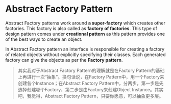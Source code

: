 # Abstract Factory Pattern

Abstract Factory patterns work around **a super-factory** which creates other factories. This factory is also called as **factory of factories**. This type of design pattern comes under **creational pattern** as this pattern provides one of the best ways to create an object.

In Abstract Factory pattern an interface is responsible for creating a factory of related objects without explicitly specifying their classes. Each generated factory can give the objects as per the **Factory pattern**.

> 其实我对于Abstract Factory Pattern的理解就是在Factory Pattern的基础上再进行一次“抽象”。换句话说，在Factory Pattern中，用一个Factory来创建各个Instance；在Abstract Factory Pattern中，分两步，第一步是先选择创建哪个Factory，第二步是由Factory来创建Object Instance。其实吧，我觉得，Abstract Factory Pattern，只要你愿意，可以抽象更多层。
